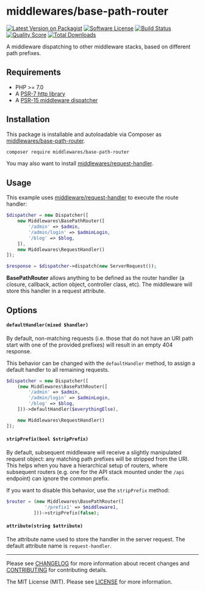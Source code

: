 # middlewares/base-path-router

[![Latest Version on Packagist][ico-version]][link-packagist]
[![Software License][ico-license]](LICENSE)
[![Build Status][ico-travis]][link-travis]
[![Quality Score][ico-scrutinizer]][link-scrutinizer]
[![Total Downloads][ico-downloads]][link-downloads]

A middleware dispatching to other middleware stacks, based on different path prefixes.

## Requirements

* PHP >= 7.0
* A [PSR-7 http library](https://github.com/middlewares/awesome-psr15-middlewares#psr-7-implementations)
* A [PSR-15 middleware dispatcher](https://github.com/middlewares/awesome-psr15-middlewares#dispatcher)

## Installation

This package is installable and autoloadable via Composer as [middlewares/base-path-router](https://packagist.org/packages/middlewares/base-path-router).

```sh
composer require middlewares/base-path-router
```

You may also want to install [middlewares/request-handler](https://packagist.org/packages/middlewares/request-handler).

## Usage

This example uses [middleware/request-handler](https://github.com/middlewares/request-handler) to execute the route handler:

```php
$dispatcher = new Dispatcher([
    new Middlewares\BasePathRouter([
        '/admin' => $admin,
        '/admin/login' => $adminLogin,
        '/blog' => $blog,
    ]),
    new Middlewares\RequestHandler()
]);

$response = $dispatcher->dispatch(new ServerRequest());
```

**BasePathRouter** allows anything to be defined as the router handler (a closure, callback, action object, controller class, etc). The middleware will store this handler in a request attribute.

## Options

#### `defaultHandler(mixed $handler)`

By default, non-matching requests (i.e. those that do not have an URI path start with one of the provided prefixes) will result in an empty 404 response.

This behavior can be changed with the `defaultHandler` method, to assign a default handler to all remaining requests.

```php
$dispatcher = new Dispatcher([
    (new Middlewares\BasePathRouter([
        '/admin' => $admin,
        '/admin/login' => $adminLogin,
        '/blog' => $blog,
    ]))->defaultHandler($everythingElse),

    new Middlewares\RequestHandler()
]);
```

#### `stripPrefix(bool $stripPrefix)`

By default, subsequent middleware will receive a slightly manipulated request object: any matching path prefixes will be stripped from the URI.
This helps when you have a hierarchical setup of routers, where subsequent routers (e.g. one for the API stack mounted under the `/api` endpoint) can ignore the common prefix.

If you want to disable this behavior, use the `stripPrefix` method:

```php
$router = (new Middlewares\BasePathRouter([
              '/prefix1' => $middleware1,
          ]))->stripPrefix(false);
```

#### `attribute(string $attribute)`

The attribute name used to store the handler in the server request. The default attribute name is `request-handler`.

---

Please see [CHANGELOG](CHANGELOG.md) for more information about recent changes and [CONTRIBUTING](CONTRIBUTING.md) for contributing details.

The MIT License (MIT). Please see [LICENSE](LICENSE) for more information.

[ico-version]: https://img.shields.io/packagist/v/middlewares/base-path-router.svg?style=flat-square
[ico-license]: https://img.shields.io/badge/license-MIT-brightgreen.svg?style=flat-square
[ico-travis]: https://img.shields.io/travis/middlewares/base-path-router/master.svg?style=flat-square
[ico-scrutinizer]: https://img.shields.io/scrutinizer/g/middlewares/base-path-router.svg?style=flat-square
[ico-downloads]: https://img.shields.io/packagist/dt/middlewares/base-path-router.svg?style=flat-square

[link-packagist]: https://packagist.org/packages/middlewares/base-path-router
[link-travis]: https://travis-ci.org/middlewares/base-path-router
[link-scrutinizer]: https://scrutinizer-ci.com/g/middlewares/base-path-router
[link-downloads]: https://packagist.org/packages/middlewares/base-path-router
